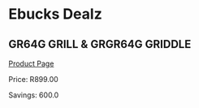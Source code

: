 
# Ebucks Dealz
## GR64G GRILL & GRGR64G GRIDDLE
[Product Page](https://www.ebucks.com/web/shop/productSelected.do?prodId=1146883328&catId=704983235)

Price: R899.00

Savings: 600.0


	